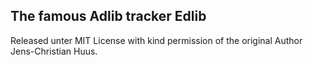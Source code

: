 The famous Adlib tracker Edlib
------------------------------

Released unter MIT License with kind permission of the original Author Jens-Christian Huus.

